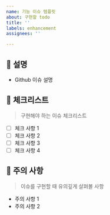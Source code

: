 ```yaml
---
name: 기능 이슈 템플릿
about: 구현할 todo
title: ''
labels: enhancement
assignees: ''

---
```


## 💁 설명
- Github 이슈 설명

## 📑 체크리스트
> 구현해야 하는 이슈 체크리스트

- [ ] 체크 사항 1
- [ ] 체크 사항 2
- [ ] 체크 사항 3
- [ ] 체크 사항 4

## 🚧 주의 사항
> 이슈를 구현할 때 유의깊게 살펴볼 사항

- 주의 사항 1
- 주의 사항 2
